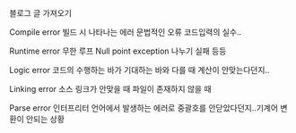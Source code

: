 블로그 글 가져오기

Compile error
빌드 시 나타나는 에러
문법적인 오류
코드입력의 실수..

Runtime error
무한 루프
Null point exception
나누기 실패 등등

Logic error
코드의 수행하는 바가 기대하는 바와 다를 때
계산이 안맞는다던지..

Linking error
소스 링크가 안맞을 때
파일이 존재하지 않을 때

Parse error
인터프리터 언어에서 발생하는 에러로
중괄호를 안닫았다던지..기계어 변환이 안되는 상황
